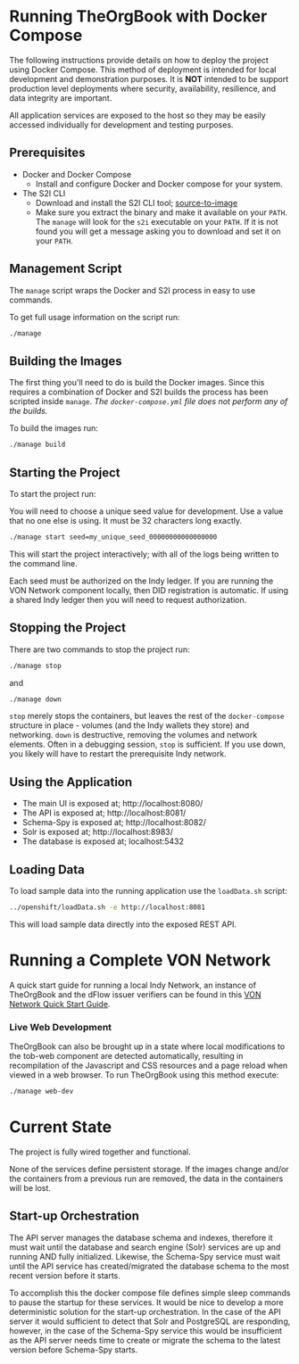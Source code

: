 # Running TheOrgBook with Docker Compose

The following instructions provide details on how to deploy the project using Docker Compose.  This method of deployment is intended for local development and demonstration purposes.  It is **NOT** intended to be support production level deployments where security, availability, resilience, and data integrity are important.

All application services are exposed to the host so they may be easily accessed individually for development and testing purposes.

## Prerequisites

* Docker and Docker Compose
  * Install and configure Docker and Docker compose for your system.
* The S2I CLI
  * Download and install the S2I CLI tool; [source-to-image](https://github.com/openshift/source-to-image/releases)
  * Make sure you extract the binary and make it available on your `PATH`.  The `manage` will look for the `s2i` executable on your `PATH`.  If it is not found you will get a message asking you to download and set it on your `PATH`.

## Management Script

The `manage` script wraps the Docker and S2I process in easy to use commands.

To get full usage information on the script run:

```sh
./manage
```
  
## Building the Images

The first thing you'll need to do is build the Docker images.  Since this requires a combination of Docker and S2I builds the process has been scripted inside `manage`.  _The `docker-compose.yml` file does not perform any of the builds._

To build the images run:
```sh
./manage build
```

## Starting the Project

To start the project run:

You will need to choose a unique seed value for development. Use a value that no one else is using. It must be 32 characters long exactly.


```sh
./manage start seed=my_unique_seed_00000000000000000
```

This will start the project interactively; with all of the logs being written to the command line.

Each seed must be authorized on the Indy ledger. If you are running the VON Network component locally, then DID registration is automatic. If using a shared Indy ledger then you will need to request authorization.


## Stopping the Project

There are two commands to stop the project run:

```sh
./manage stop
```
and

```sh
./manage down
```

`stop` merely stops the containers, but leaves the rest of the `docker-compose` structure in place - volumes (and the Indy wallets they store) and networking.  `down` is destructive, removing the volumes and network elements. Often in a debugging session, `stop` is sufficient. If you use down, you likely will have to restart the prerequisite Indy network.

## Using the Application

* The main UI is exposed at; http://localhost:8080/
* The API is exposed at; http://localhost:8081/
* Schema-Spy is exposed at; http://localhost:8082/
* Solr is exposed at; http://localhost:8983/
* The database is exposed at; localhost:5432

## Loading Data

To load sample data into the running application use the `loadData.sh` script:
```sh
../openshift/loadData.sh -e http://localhost:8081
```

This will load sample data directly into the exposed REST API.

# Running a Complete VON Network

A quick start guide for running a local Indy Network, an instance of TheOrgBook and the dFlow issuer verifiers can be found in this [VON Network Quick Start Guide](https://github.com/bcgov/dFlow/blob/master/docker/VONNetworkQuickStartGuide.md).

### Live Web Development

TheOrgBook can also be brought up in a state where local modifications to the tob-web component are detected automatically, resulting in recompilation of the Javascript and CSS resources and a page reload when viewed in a web browser. To run TheOrgBook using this method execute:

```sh
./manage web-dev
```

# Current State

The project is fully wired together and functional.

None of the services define persistent storage.  If the images change and/or the containers from a previous run are removed, the data in the containers will be lost.

## Start-up Orchestration

The API server manages the database schema and indexes, therefore it must wait until the database and search engine (Solr) services are up and running AND fully initialized.  Likewise, the Schema-Spy service must wait until the API service has created/migrated the database schema to the most recent version before it starts.

To accomplish this the docker compose file defines simple sleep commands to pause the startup for these services.  It would be nice to develop a more deterministic solution for the start-up orchestration.  In the case of the API server it would sufficient to detect that Solr and PostgreSQL are responding, however, in the case of the Schema-Spy service this would be insufficient as the API server needs time to create or migrate the schema to the latest version before Schema-Spy starts.

